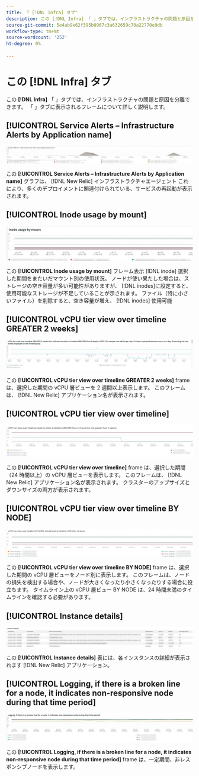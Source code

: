 ```yaml
---
title: 「 [!DNL Infra] タブ"
description: この [!DNL Infra] 「 」タブでは、インフラストラクチャの問題と原因を分離できます。
source-git-commit: 5e4ab9e62f395b0967c3a632659c70a22770e9db
workflow-type: tm+mt
source-wordcount: '252'
ht-degree: 0%

---
```



# この [!DNL Infra] タブ

この **[!DNL Infra]** 「 」タブでは、インフラストラクチャの問題と原因を分離できます。 「 」タブに表示されるフレームについて詳しく説明します。

## [!UICONTROL Service Alerts – Infrastructure Alerts by Application name]

![サービスアラート](../../assets/tools/observation-for-adobe-commerce/service-alerts.jpg)

この **[!UICONTROL Service Alerts – Infrastructure Alerts by Application name]** グラフは、 [!DNL New Relic] インフラストラクチャエージェント これにより、多くのデプロイメントに関連付けられている、サービスの再起動が表示されます。

## [!UICONTROL Inode usage by mount]

![マウント別の i ノード使用量](../../assets/tools/observation-for-adobe-commerce/inode-usage-mount.jpg)

この **[!UICONTROL Inode usage by mount]** フレーム表示 [!DNL inode] 選択した期間をまたいだマウント別の使用状況。 ノードが使い果たした場合は、ストレージの空き容量が多い可能性がありますが、 [!DNL inodes]に設定すると、使用可能なストレージが不足していることが示されます。 ファイル（特に小さいファイル）を削除すると、空き容量が増え、 [!DNL inodes] 使用可能

## [!UICONTROL vCPU tier view over timeline GREATER 2 weeks]

![タイムライン上の vCPU 層ビュー 2 週間以上](../../assets/tools/observation-for-adobe-commerce/vCPU-tier.jpg)

この **[!UICONTROL vCPU tier view over timeline GREATER 2 weeks]** frame は、選択した期間の vCPU 層ビューを 2 週間以上表示します。 このフレームは、 [!DNL New Relic] アプリケーション名が表示されます。

## [!UICONTROL vCPU tier view over timeline]

![タイムライン上の vCPU 層ビュー](../../assets/tools/observation-for-adobe-commerce/vcpu-tier-24.jpg)

この **[!UICONTROL vCPU tier view over timeline]** frame は、選択した期間（24 時間以上）の vCPU 層ビューを表示します。 このフレームは、 [!DNL New Relic] アプリケーション名が表示されます。 クラスターのアップサイズとダウンサイズの両方が表示されます。

## [!UICONTROL vCPU tier view over timeline BY NODE]

![NODE 別のタイムライン上の vCPU 層ビュー](../../assets/tools/observation-for-adobe-commerce/infra_by_node.png)

この **[!UICONTROL vCPU tier view over timeline BY NODE]** frame は、選択した期間の vCPU 層ビューをノード別に表示します。 このフレームは、ノードの損失を検出する場合や、ノードが大きくなったり小さくなったりする場合に役立ちます。 タイムライン上の vCPU 層ビュー BY NODE は、24 時間未満のタイムラインを確認する必要があります。

## [!UICONTROL Instance details]

![インスタンスの詳細](../../assets/tools/observation-for-adobe-commerce/instance-details.jpg)

この **[!UICONTROL Instance details]** 表には、各インスタンスの詳細が表示されます [!DNL New Relic] アプリケーション。

## [!UICONTROL Logging, if there is a broken line for a node, it indicates non-responsive node during that time period]

![非レスポンシブノード](../../assets/tools/observation-for-adobe-commerce/non-responsive-node.jpg)

この **[!UICONTROL Logging, if there is a broken line for a node, it indicates non-responsive node during that time period]** frame は、一定期間、非レスポンシブノードを表示します。
